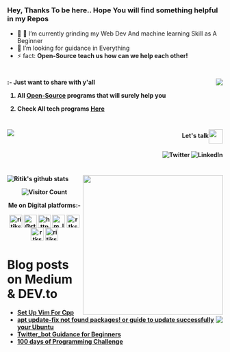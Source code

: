 ### Hey, Thanks To be here.. Hope You will find something helpful in my Repos

- 🔭 🌱 I’m currently grinding my Web Dev And machine learning Skill as A Beginner 
- 🤔 I’m looking for guidance in Everything
- ⚡ fact: <b>Open-Source teach us how can we help each other!

      

#

:-  <span>Just want to share with y'all<span> <img align="right" src="https://user-images.githubusercontent.com/47344024/104087021-aa38b000-5282-11eb-8dfa-13abdf857f69.gif">

 1.  All <a href="https://opensourceinternships.herokuapp.com/">Open-Source</a> programs that will surely help you 
 
 2.  Check All tech programs <a href="https://dare2compete.com/e/hackathons/all">Here</a>
   
 #
 
<div><img align="left" src="https://user-images.githubusercontent.com/47344024/104087409-61362b00-5285-11eb-9869-4dac14d09ea4.gif"><h4 align='right'>Let's talk<img align="center" src="https://github.com/rajput2107/rajput2107/blob/master/Assets/Handshake.gif" height="33px" /></h4><a href="https://www.linkedin.com/in/ritik-soni" target="_blank"><img align="right" alt="LinkedIn" src="https://img.shields.io/badge/linkedin-%230077B5.svg?&style=for-the-badge&logo=linkedin&logoColor=sky-blue" /></a><a href="https://twitter.com/Theunkownfacto1" target="_blank"><img align="right" alt="Twitter" src="https://img.shields.io/badge/Twitter-%230077B5.svg?&style=for-the-badge&logo=Twitter&logoColor=black" /></a>
</div>

&nbsp;

#
![Ritik's github stats](https://github-readme-stats.vercel.app/api?username=ritiksoni00&show_icons=true&theme=radical)<img align="right" src="https://github.com/ritiksoni00/ritiksoni00/blob/master/%3E/ezgif.com-gif-maker.gif" width="327"/>

<div align="center">
 
  
![Visitor Count](https://profile-counter.glitch.me/ritiksoni00/count.svg)
  
   
Me on Digital platforms:-
<p>
<a href="https://dev.to/ritiksoni00" target="blank"><img align="center" src="https://cdn.jsdelivr.net/npm/simple-icons@3.0.1/icons/dev-dot-to.svg" alt="ritiksoni00" height="30" width="30" /></a>
<a href="https://medium.com/@rtksoni00" target="blank"><img align="center" src="https://cdn.jsdelivr.net/npm/simple-icons@3.0.1/icons/medium.svg" alt="@rtksoni00" height="30" width="30" /></a>
<a href="https://www.youtube.com/c/https://www.youtube.com/channel/uciuyj_xfllftocwvpa_w9sw?view_as=subscriber" target="blank"><img align="center" src="https://cdn.jsdelivr.net/npm/simple-icons@3.0.1/icons/youtube.svg" alt="https://www.youtube.com/channel/uciuyj_xfllftocwvpa_w9sw?view_as=subscriber" height="30" width="30" /></a>
<a href="https://www.codechef.com/m_learner" target="blank"><img align="center" src="https://cdn.jsdelivr.net/npm/simple-icons@3.1.0/icons/codechef.svg" alt="m_learner" height="30" width="30" /></a>
<a href="https://www.hackerrank.com/rtksoni00" target="blank"><img align="center" src="https://cdn.jsdelivr.net/npm/simple-icons@3.0.1/icons/hackerrank.svg" alt="rtksoni00" height="30" width="30" /></a>
<a href="https://www.hackerearth.com/rtksoni00" target="blank"><img align="center" src="https://cdn.jsdelivr.net/npm/simple-icons@3.0.1/icons/hackerearth.svg" alt="rtksoni00" height="30" width="30" /></a>
<a href="https://www.geeksforgeeks.com/ritiksoni00" target="blank"><img align="center" src="https://cdn.jsdelivr.net/npm/simple-icons@3.0.1/icons/geeksforgeeks.svg" alt="ritiksoni00" height="30" width="30" /></a>
</p>
   


<div align="left">
   

    
# Blog posts on Medium & DEV.to
<!-- BLOG-POST-LIST:START -->
- [Set Up Vim For Cpp](https://dev.to/ritiksoni00/set-up-vim-for-cpp-pj)   <img align="right" src="https://user-images.githubusercontent.com/47344024/104086623-858f0900-527f-11eb-9cf9-d1de36618a01.gif">
- [apt update-fix not found packages! or guide to update successfully your Ubuntu](https://dev.to/ritiksoni00/apt-update-fix-not-found-packages-or-guide-to-update-successfully-your-ubuntu-mfk)
- [Twitter_bot Guidance for Beginners](https://dev.to/ritiksoni00/twitterbot-guidance-for-beginners-jdl)
- [100 days of Programming Challenge](https://medium.com/@rtksoni00/100-days-of-programming-challenge-29d96ce2c8b3?source=rss-c501e1321f0d------2)
<!-- BLOG-POST-LIST:END -->


</div>

      


